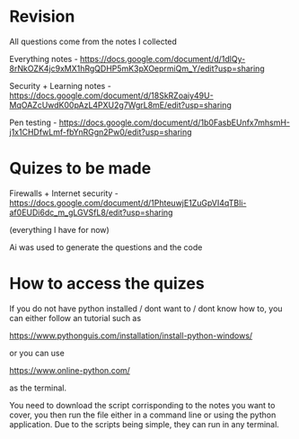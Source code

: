 # Revision

All questions come from the notes I collected

Everything notes - https://docs.google.com/document/d/1dlQy-8rNkOZK4jc9xMX1hRgQDHP5mK3pXOeprmiQm_Y/edit?usp=sharing

Security + Learning notes - https://docs.google.com/document/d/18SkRZoaiy49U-MqOAZcUwdK00pAzL4PXU2g7WgrL8mE/edit?usp=sharing

Pen testing - https://docs.google.com/document/d/1b0FasbEUnfx7mhsmH-j1x1CHDfwLmf-fbYnRGgn2Pw0/edit?usp=sharing

# Quizes to be made


Firewalls + Internet security - https://docs.google.com/document/d/1PhteuwjE1ZuGpVI4qTBli-af0EUDi6dc_m_gLGVSfL8/edit?usp=sharing

(everything I have for now)

Ai was used to generate the questions and the code

# How to access the quizes

If you do not have python installed / dont want to / dont know how to, you can either follow an tutorial such as 

https://www.pythonguis.com/installation/install-python-windows/

or you can use

https://www.online-python.com/

as the terminal.

You need to download the script corrisponding to the notes you want to cover, you then run the file either in a command line or using the python application. Due to the scripts being simple, they can run in any terminal.
